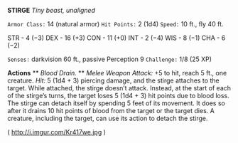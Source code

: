 __**STIRGE**__
*Tiny beast, unaligned*

`Armor Class:` 14 (natural armor)
`Hit Points:` 2 (1d4)
`Speed:` 10 ft., fly 40 ft.

STR - 4 (−3)
DEX - 16 (+3)
CON - 11 (+0)
INT - 2 (−4)
WIS - 8 (−1)
CHA - 6 (−2)

`Senses:` darkvision 60 ft., passive Perception 9
`Challenge:` 1/8 (25 XP)

**Actions**
** *Blood Drain.* ** *Melee Weapon Attack:* +5 to hit, reach 5 ft., one creature. *Hit:* 5 (1d4 + 3) piercing damage, and the stirge attaches to the target. While attached, the stirge doesn’t attack. Instead, at the start of each of the stirge’s turns, the target loses 5 (1d4 + 3) hit points due to blood loss. The stirge can detach itself by spending 5 feet of its movement. It does so after it drains 10 hit points of blood from the target or the target dies. A creature, including the target, can use its action to detach the stirge.

( http://i.imgur.com/Kr417we.jpg )
